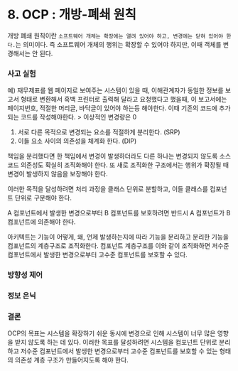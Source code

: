 # 8. OCP : 개방-폐쇄 원칙
개방 폐쇄 원칙이란 `소프트웨어 개체는 확장에는 열려 있어야 하고, 변경에는 닫혀 있어야 한다.`는 의미이다. 즉 소프트웨어 개체의 행위는 확장할 수 있어야 하지만, 이때 객체를 변경해서는 안 된다.

### 사고 실험
예) 재무제표를 웹 페이지로 보여주는 시스템이 있을 때, 이해관계자가 동일한 정보를 보고서 형태로 변환해서 흑백 프린터로 출력해 달라고 요청했다고 했을때, 이 보고서에는 페이지번호, 적절한 머리글, 바닥글이 있어야 하는등 해야한다. 이때 기존의 코드에 추가되는 코드를 작성해야한다. > 이상적인 변경량은 0

1) 서로 다른 목적으로 변경되는 요소를 적절하게 분리한다. (SRP)
2) 이들 요소 사이의 의존성을 체계화 한다. (DIP)

책임을 분리했다면 한 책임에서 변경이 발생하더라도 다른 하나는 변경되지 않도록 소스 코드 의존성도 확실히 조직화해야 한다. 또 새로 조직화한 구조에서는 행위가 확장될 때 변경이 발생하지 않음을 보장해야 한다.

이러한 목적을 달성하려면 처리 과정을 클래스 단위로 분할하고, 이들 클래스를 컴포넌트 단위로 구분해야 한다.

A 컴포넌트에서 발생한 변경으로부터 B 컴포넌트를 보호하려면 반드시 A 컴포넌트가 B 컴포넌트에 의존해야 한다.

아키텍트는 기능이 어떻게, 왜, 언제 발생하는지에 따라 기능을 분리하고 분리한 기능을 컴포넌트의 계층구조로 조직화한다. 컴포넌트 계층구조를 이와 같이 조직화하면 저수준 컴포넌트에서 발생한 변경으로부터 고수준 컴포넌트를 보호할 수 있다.

### 방향성 제어

### 정보 은닉


### 결론
OCP의 목표는 시스템을 확장하기 쉬운 동시에 변경으로 인해 시스템이 너무 많은 영향을 받지 않도록 하는 데 있다. 이러한 목표를 달성하려면 시스템을 컴포넌트 단위로 분리하고 저수준 컴포넌트에서 발생한 변경으로부터 고수준 컴포넌트를 보호할 수 있는 형태의 의존성 계층 구조가 만들어지도록 해야 한다.

